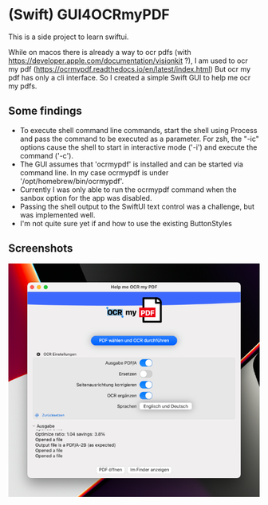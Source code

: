 #  (Swift) GUI4OCRmyPDF

This is a side project to learn swiftui.

While on macos there is already a way to ocr pdfs (with https://developer.apple.com/documentation/visionkit ?), I am used to ocr my pdf (https://ocrmypdf.readthedocs.io/en/latest/index.html)
But ocr my pdf has only a cli interface. So I created a simple Swift GUI to help me ocr my pdfs.

## Some findings
* To execute shell command line commands, start the shell using Process and pass the command to be executed as a parameter. For zsh, the "-ic" options cause the shell to start in interactive mode ('-i') and execute the command ('-c').
* The GUI assumes that 'ocrmypdf' is installed and can be started via command line. In my case ocrmypdf is under '/opt/homebrew/bin/ocrmypdf'.
* Currently I was only able to run the ocrmypdf command when the sanbox option for the app was disabled.
* Passing the shell output to the SwiftUI text control was a challenge, but was implemented well.
* I'm not quite sure yet if and how to use the existing ButtonStyles

## Screenshots

![HelpMeOcrMyPDF](Screenshots/HelpMeOcrMyPDF.png)
